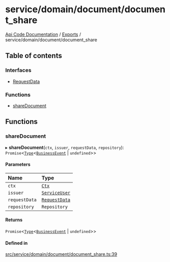 # service/domain/document/document\_share
 
[Api Code Documentation](../README.md) / [Exports](../modules.md) / service/domain/document/document\_share

## Table of contents

### Interfaces

- [RequestData](../interfaces/service_domain_document_document_share.RequestData.md)

### Functions

- [shareDocument](service_domain_document_document_share.md#sharedocument)

## Functions

### shareDocument

▸ **shareDocument**(`ctx`, `issuer`, `requestData`, `repository`): `Promise`\<[`Type`](result.md#type)\<[`BusinessEvent`](service_domain_business_event.md#businessevent) \| `undefined`\>\>

#### Parameters

| Name | Type |
| :------ | :------ |
| `ctx` | [`Ctx`](../interfaces/lib_ctx.Ctx.md) |
| `issuer` | [`ServiceUser`](../interfaces/service_domain_organization_service_user.ServiceUser.md) |
| `requestData` | [`RequestData`](../interfaces/service_domain_document_document_share.RequestData.md) |
| `repository` | `Repository` |

#### Returns

`Promise`\<[`Type`](result.md#type)\<[`BusinessEvent`](service_domain_business_event.md#businessevent) \| `undefined`\>\>

#### Defined in

[src/service/domain/document/document_share.ts:39](https://github.com/openkfw/TruBudget/blob/40b449a/api/src/service/domain/document/document_share.ts#L39)
